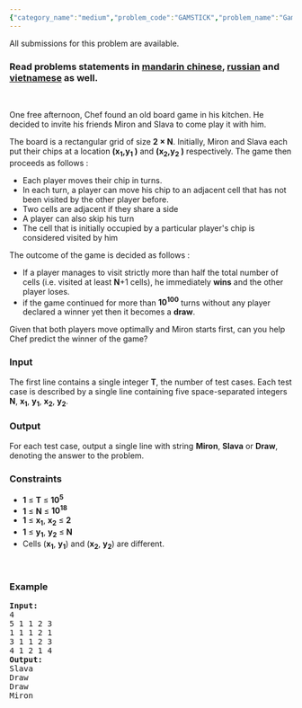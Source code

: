 ```yaml
---
{"category_name":"medium","problem_code":"GAMSTICK","problem_name":"Game on Stick","languages_supported":{"0":"ADA","1":"ASM","2":"BASH","3":"BF","4":"C","5":"C99 strict","6":"CAML","7":"CLOJ","8":"CLPS","9":"CPP 4.3.2","10":"CPP 6.3","11":"CPP14","12":"CS2","13":"D","14":"ERL","15":"FORT","16":"FS","17":"GO","18":"HASK","19":"ICK","20":"ICON","21":"JAVA","22":"JS","23":"kotlin","24":"LISP clisp","25":"LISP sbcl","26":"LUA","27":"NEM","28":"NICE","29":"NODEJS","30":"PAS fpc","31":"PAS gpc","32":"PERL","33":"PERL6","34":"PHP","35":"PIKE","36":"PRLG","37":"PYPY","38":"PYTH","39":"PYTH 3.5","40":"RUBY","41":"rust","42":"SCALA","43":"SCM chicken","44":"SCM guile","45":"SCM qobi","46":"ST","47":"swift","48":"TCL","49":"TEXT","50":"WSPC"},"max_timelimit":2,"source_sizelimit":50000,"problem_author":"melnik","problem_tester":"kingofnumbers","date_added":"17-08-2017","tags":{"0":"cook85","1":"game","2":"medium","3":"melnik"},"editorial_url":"https://discuss.codechef.com/problems/GAMSTICK","time":{"view_start_date":1503253800,"submit_start_date":1503253800,"visible_start_date":1503253800,"end_date":1735669800},"layout":"problem"}
---
```

<span class="solution-visible-txt">All submissions for this problem are available.</span><h3>Read problems statements in <a target="_blank" 
href="http://www.codechef.com/download/translated/COOK85/mandarin/GAMSTICK.pdf">mandarin chinese</a>, <a target="_blank" 
href="http://www.codechef.com/download/translated/COOK85/russian/GAMSTICK.pdf">russian</a> and <a target="_blank" 
href="http://www.codechef.com/download/translated/COOK85/vietnamese/GAMSTICK.pdf">vietnamese</a> as well.</h3>

<p> </p>
<p>One free afternoon, Chef found an old board game in his kitchen. He decided to invite his friends Miron and Slava to come play it with him. </p> 

<p>The board is a rectangular grid of size <b> 2 × N</b>. Initially, Miron and Slava each put their chips at a location <b>(x<sub>1</sub>,y<sub>1</sub> )</b> and <b>(x<sub>2</sub>,y<sub>2</sub> )</b> respectively. The game then proceeds as follows : 

<ul>
<li> Each player moves their chip in turns.</li>
<li> In each turn, a player can move his chip to an adjacent cell that has not been visited by the other player before.</li>
<li> Two cells are adjacent if they share a side</li>
<li> A player can also skip his turn</li>
<li> The cell that is initially occupied by a particular player's chip is considered visited by him</li>
</ul>
</p>
 
<p> The outcome of the game is decided as follows : 
<ul>
<li> If a player manages to visit strictly more than half the total number of cells (i.e. visited at least <b>N</b>+1 cells), he immediately <b>wins</b> and the other player loses.</li>
<li>if the game continued for more than <b>10<sup>100</sup></b> turns without any player declared a winner yet then it becomes a <b>draw</b>.</li>
</ul>
</p>

<p>Given that both players move optimally and Miron starts first, can you help Chef predict the winner of the game?</p>




<h3>Input</h3>
<p> The first line contains a single integer <b>T</b>, the number of test cases. Each test case is described by a single line containing five space-separated integers <b>N</b>, <b>x<sub>1</sub></b>, <b>y<sub>1</sub></b>, <b>x<sub>2</sub></b>, <b>y<sub>2</sub></b>. </p>

<h3>Output</h3>
<p>For each test case, output a single line with string <b>Miron</b>, <b>Slava</b> or <b>Draw</b>, denoting the answer to the problem.</p>

<h3>Constraints</h3>

<ul>
<li><b>1</b> ≤ <b>T</b> ≤ <b> 10<sup>5</sup> </b></li>
<li><b>1</b> ≤ <b>N</b> ≤ <b> 10<sup>18</sup> </b></li>
<li><b>1</b> ≤ <b>x<sub>1</sub></b>, <b>x<sub>2</sub></b>  ≤  <b>2</b></li>
<li><b>1</b> ≤ <b>y<sub>1</sub></b>, <b>y<sub>2</sub></b>  ≤  <b>N</b></li>
<li>Cells (<b>x<sub>1</sub></b>, <b>y<sub>1</sub></b>) and (<b>x<sub>2</sub></b>, <b>y<sub>2</sub></b>) are different.</li>
</ul>
<p> </p>
<h3>Example</h3>
<pre><b>Input:</b>
4
5 1 1 2 3
1 1 1 2 1
3 1 1 2 3
4 1 2 1 4
<b>Output:</b>
Slava
Draw
Draw
Miron
</pre>
<p> </p>